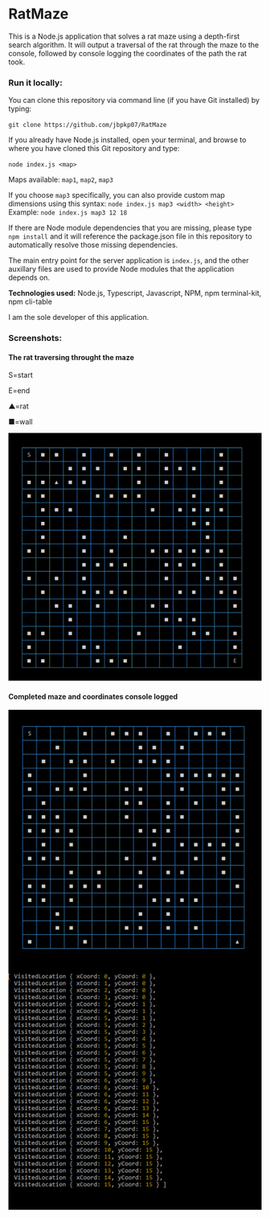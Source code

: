 # RatMaze

This is a Node.js application that solves a rat maze using a depth-first search algorithm. It will output a traversal of the rat through the maze to the console, followed by console logging the coordinates of the path the rat took.

### Run it locally:

You can clone this repository via command line (if you have Git installed) by typing:  

`git clone https://github.com/jbpkp07/RatMaze`

If you already have Node.js installed, open your terminal, and browse to where you have cloned this Git repository and type:  

`node index.js <map>`

Maps available:  `map1`, `map2`, `map3`

If you choose `map3` specifically, you can also provide custom map dimensions using this syntax:
`node index.js map3 <width> <height>`   Example:   `node index.js map3 12 18`

If there are Node module dependencies that you are missing, please type `npm install` and it will reference the package.json file in this repository to automatically resolve those missing dependencies.

The main entry point for the server application is `index.js`, and the other auxillary files are used to provide Node modules that the application depends on.

**Technologies used:**  Node.js, Typescript, Javascript, NPM, npm terminal-kit, npm cli-table

I am the sole developer of this application.

### Screenshots:

#### The rat traversing throught the maze
S=start

E=end

▲=rat

■=wall

![1](https://github.com/jbpkp07/RatMaze/blob/master/images/inAction.png)

#### Completed maze and coordinates console logged

![2](https://github.com/jbpkp07/RatMaze/blob/master/images/completed.png)
